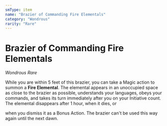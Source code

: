 ```yaml
---
smType: item
name: "Brazier of Commanding Fire Elementals"
category: "Wondrous"
rarity: "Rare"
---
```


# Brazier of Commanding Fire Elementals
*Wondrous Rare*

While you are within 5 feet of this brazier, you can take a Magic action to summon a **Fire Elemental**. The elemental appears in an unoccupied space as close to the brazier as possible, understands your languages, obeys your commands, and takes its turn immediately after you on your Initiative count. The elemental disappears after 1 hour, when it dies, or

when you dismiss it as a Bonus Action. The brazier can't be used this way again until the next dawn.
